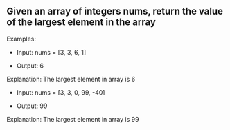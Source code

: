 ## Given an array of integers nums, return the value of the largest element in the array


Examples:
- Input: nums = [3, 3, 6, 1]

- Output: 6

Explanation: The largest element in array is 6

- Input: nums = [3, 3, 0, 99, -40]

- Output: 99

Explanation: The largest element in array is 99
